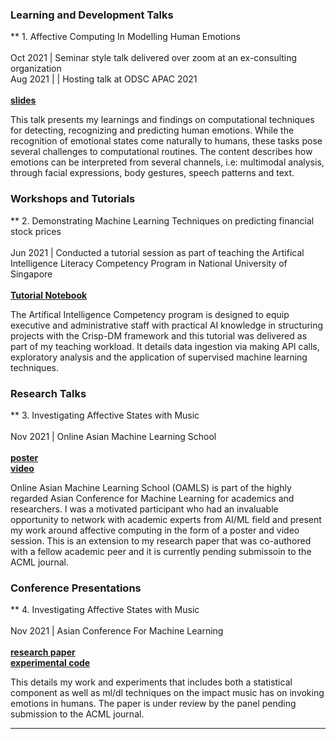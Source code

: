 
 

### Learning and Development Talks 
** 1. Affective Computing In Modelling Human Emotions <br><br>
      Oct 2021 | Seminar style talk delivered over zoom at an ex-consulting organization<br>
      Aug 2021 | | Hosting talk at ODSC APAC 2021 <br><br>
      <b>[slides](/assets/Affective_Computing_Human_Emotions.pdf)</b> <br>

This talk presents my learnings and findings on computational techniques for detecting, recognizing and predicting human emotions. While the recognition of emotional states come naturally to humans, these tasks pose several challenges to computational routines. The content describes how emotions can be interpreted from several channels, i.e: multimodal analysis, through facial expressions, body gestures, speech patterns and text. 

### Workshops and Tutorials
** 2. Demonstrating Machine Learning Techniques on predicting financial stock prices<br><br>
      Jun 2021 | Conducted a tutorial session as part of teaching the Artifical Intelligence Literacy Competency Program in National University of Singapore<br><br>
      <b>[Tutorial Notebook](https://github.com/Anannya2021/ML-Demo-FinTech-UseCase)</b> <br>
   
 The Artifical Intelligence Competency program is designed to equip executive and administrative staff with practical AI knowledge in structuring projects with the Crisp-DM framework and this tutorial was delivered as part of my teaching workload. It details data ingestion via making API calls, exploratory analysis and the application of supervised machine learning techniques.  



### Research Talks
** 3. Investigating Affective States with Music <br><br>
      Nov 2021 | Online Asian Machine Learning School <br><br>
      <b>[poster](/assets/Poster.jpg)</b> <br>
      <b>[video](https://www.youtube.com/watch?v=MyPN_YXvyGo)</b> <br>
   
Online Asian Machine Learning School (OAMLS) is part of the highly regarded Asian Conference for Machine Learning for academics and researchers. I was a motivated participant    who had an invaluable opportunity to network with academic experts from AI/ML field and present my work around affective computing in the form of a poster and video session. This is an extension to my research paper that was co-authored with a fellow academic peer and it is currently pending submissoin to the ACML journal. 

### Conference Presentations
** 4. Investigating Affective States with Music <br><br>
      Nov 2021 | Asian Conference For Machine Learning<br><br>
      <b>[research paper](/assets/Investigating_Affective_States_With_Music)</b> <br>
      <b>[experimental code](https://github.com/Anannya2021/Investigating_Affective_States_With_Music)</b><br>
   
 This details my work and experiments that includes both a statistical component as well as ml/dl techniques on the impact music has on invoking emotions in humans. The paper is under review by the panel pending submission to the ACML journal.

---

